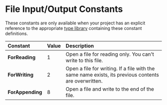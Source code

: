 
# File Input/Output Constants

These constants are only available when your project has an explicit reference to the appropriate [type library](b8bdf64f-5920-1ae9-16d0-b26d09524a30.md) containing these constant definitions.



|**Constant**|**Value**|**Description**|
|:-----|:-----|:-----|
| **ForReading**|1|Open a file for reading only. You can't write to this file.|
| **ForWriting**|2|Open a file for writing. If a file with the same name exists, its previous contents are overwritten.|
| **ForAppending**|8|Open a file and write to the end of the file.|
